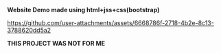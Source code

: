 **Website Demo made using html+jss+css(bootstrap)**

https://github.com/user-attachments/assets/6668786f-2718-4b2e-8c13-3788620dd5a2

**THIS PROJECT WAS NOT FOR ME**
